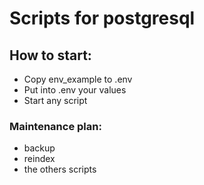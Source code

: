 # Scripts for postgresql

## How to start:
- Copy env_example to .env
- Put into .env your values
- Start any script

### Maintenance plan:
- backup
- reindex
- the others scripts

